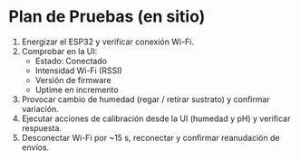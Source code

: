 # Plan de Pruebas (en sitio)

1. Energizar el ESP32 y verificar conexión Wi-Fi.
2. Comprobar en la UI:
   - Estado: Conectado
   - Intensidad Wi-Fi (RSSI)
   - Versión de firmware
   - Uptime en incremento
3. Provocar cambio de humedad (regar / retirar sustrato) y confirmar variación.
4. Ejecutar acciones de calibración desde la UI (humedad y pH) y verificar respuesta.
5. Desconectar Wi-Fi por ~15 s, reconectar y confirmar reanudación de envíos.
